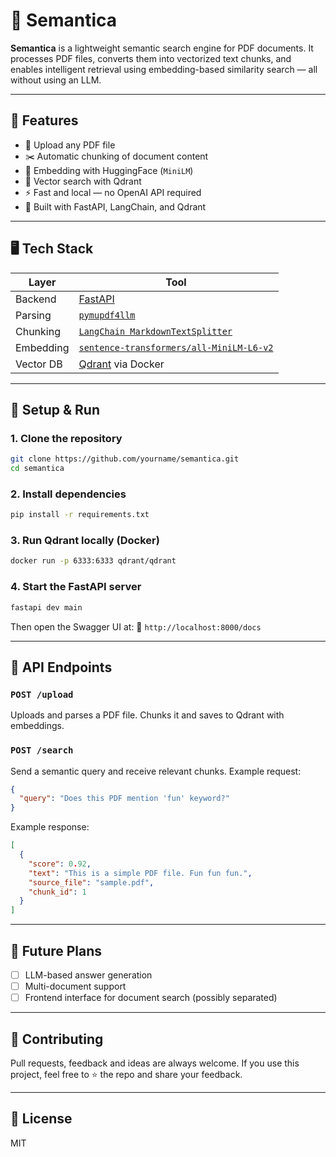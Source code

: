 # 🧠 Semantica

**Semantica** is a lightweight semantic search engine for PDF documents.
It processes PDF files, converts them into vectorized text chunks, and enables intelligent retrieval using embedding-based similarity search — all without using an LLM.

---

## 🚀 Features

* 📄 Upload any PDF file
* ✂️ Automatic chunking of document content
* 🔢 Embedding with HuggingFace (`MiniLM`)
* 🧠 Vector search with Qdrant
* ⚡ Fast and local — no OpenAI API required
* 📆 Built with FastAPI, LangChain, and Qdrant

---

## 🖥️ Tech Stack

| Layer     | Tool                                                   |
| --------- | ------------------------------------------------------ |
| Backend   | [FastAPI](https://fastapi.tiangolo.com/)               |
| Parsing   | [`pymupdf4llm`](https://pypi.org/project/pymupdf4llm/) |
| Chunking  | [`LangChain MarkdownTextSplitter`](https://python.langchain.com/api_reference/text_splitters/markdown/langchain_text_splitters.markdown.MarkdownTextSplitter.html)                       |
| Embedding | [`sentence-transformers/all-MiniLM-L6-v2`](https://huggingface.co/sentence-transformers/all-MiniLM-L6-v2)               |
| Vector DB | [Qdrant](https://qdrant.tech/) via Docker              |

---

## 🔧 Setup & Run

### 1. Clone the repository

```bash
git clone https://github.com/yourname/semantica.git
cd semantica
```

### 2. Install dependencies

```bash
pip install -r requirements.txt
```

### 3. Run Qdrant locally (Docker)

```bash
docker run -p 6333:6333 qdrant/qdrant
```

### 4. Start the FastAPI server

```bash
fastapi dev main
```

Then open the Swagger UI at:
📍 `http://localhost:8000/docs`

---

## 🦪 API Endpoints

### `POST /upload`

Uploads and parses a PDF file.
Chunks it and saves to Qdrant with embeddings.

### `POST /search`

Send a semantic query and receive relevant chunks.
Example request:

```json
{
  "query": "Does this PDF mention 'fun' keyword?"
}
```

Example response:

```json
[
  {
    "score": 0.92,
    "text": "This is a simple PDF file. Fun fun fun.",
    "source_file": "sample.pdf",
    "chunk_id": 1
  }
]
```

---

## 📜 Future Plans

* [ ] LLM-based answer generation
* [ ] Multi-document support
* [ ] Frontend interface for document search (possibly separated)

---

## 🤝 Contributing

Pull requests, feedback and ideas are always welcome.
If you use this project, feel free to ⭐️ the repo and share your feedback.

---

## 📄 License

MIT
